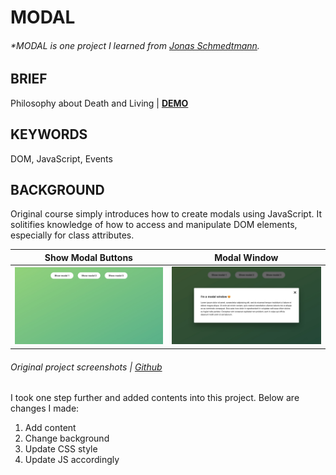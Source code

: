 # MODAL

###### \*MODAL is one project I learned from [Jonas Schmedtmann](https://www.udemy.com/course/the-complete-javascript-course/?referralCode=87FE8B1039A68106DEE5).

## BRIEF

Philosophy about Death and Living | [**DEMO**](https://howiework.github.io/Modal/)

## KEYWORDS

DOM, JavaScript, Events

## BACKGROUND

Original course simply introduces how to create modals using JavaScript. It solitifies knowledge of how to access and manipulate DOM elements, especially for class attributes.

<!-- prettier-ignore-start -->
|Show Modal Buttons|Modal Window|
| :--------------: | :--------: |
| ![Original Modal Screenshot](./original-modal-screenshot-1.jpg 'Original Modal Screenshot 1') | ![Original Modal Screenshot](./original-modal-screenshot-2.jpg 'Original Modal Screenshot 2') |
<!-- prettier-ignore-end -->

###### Original project screenshots | [Github](https://github.com/HowieWork/complete-javascript-with-jonas/tree/master/06-Modal)

I took one step further and added contents into this project. Below are changes I made:

1. Add content
2. Change background
3. Update CSS style
4. Update JS accordingly
